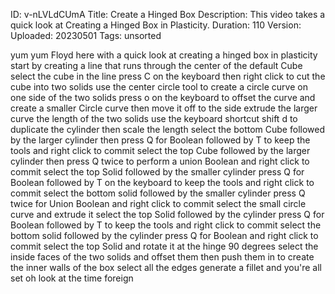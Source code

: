 ID: v-nLVLdCUmA
Title: Create a Hinged Box
Description: This video takes a quick look at Creating a Hinged Box in Plasticity.
Duration: 110
Version: 
Uploaded: 20230501
Tags: unsorted

yum yum
Floyd here with a quick look at creating
a hinged box in plasticity start by
creating a line that runs through the
center of the default Cube select the
cube in the line press C on the keyboard
then right click to cut the cube into
two solids use the center circle tool to
create a circle curve on one side of the
two solids press o on the keyboard to
offset the curve and create a smaller
Circle curve then move it off to the
side extrude the larger curve the length
of the two solids use the keyboard
shortcut shift d to duplicate the
cylinder then scale the length
select the bottom Cube followed by the
larger cylinder then press Q for Boolean
followed by T to keep the tools and
right click to commit select the top
Cube followed by the larger cylinder
then press Q twice to perform a union
Boolean and right click to commit
select the top Solid followed by the
smaller cylinder press Q for Boolean
followed by T on the keyboard to keep
the tools and right click to commit
select the bottom solid followed by the
smaller cylinder press Q twice for Union
Boolean and right click to commit select
the small circle curve and extrude it
select the top Solid followed by the
cylinder press Q for Boolean followed by
T to keep the tools and right click to
commit select the bottom solid followed
by the cylinder press Q for Boolean and
right click to commit select the top
Solid and rotate it at the hinge 90
degrees
select the inside faces of the two
solids and offset them then push them in
to create the inner walls of the box
select all the edges generate a fillet
and you're all set oh look at the time
foreign
